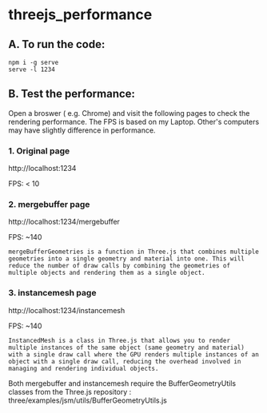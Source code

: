 # threejs_performance

## A. To run the code:

```
npm i -g serve
serve -l 1234
```

## B. Test the performance:

Open a broswer ( e.g. Chrome) and visit the following pages to check the rendering performance. The FPS is based on my Laptop. Other's computers may have slightly difference in performance.

### 1. Original page

http://localhost:1234

FPS: < 10

### 2. mergebuffer page

http://localhost:1234/mergebuffer

FPS: ~140

    mergeBufferGeometries is a function in Three.js that combines multiple geometries into a single geometry and material into one. This will reduce the number of draw calls by combining the geometries of multiple objects and rendering them as a single object.

### 3. instancemesh page

http://localhost:1234/instancemesh

FPS: ~140

    InstancedMesh is a class in Three.js that allows you to render multiple instances of the same object (same geometry and material) with a single draw call where the GPU renders multiple instances of an object with a single draw call, reducing the overhead involved in managing and rendering individual objects.

Both mergebuffer and instancemesh require the BufferGeometryUtils classes from the Three.js repository : three/examples/jsm/utils/BufferGeometryUtils.js
